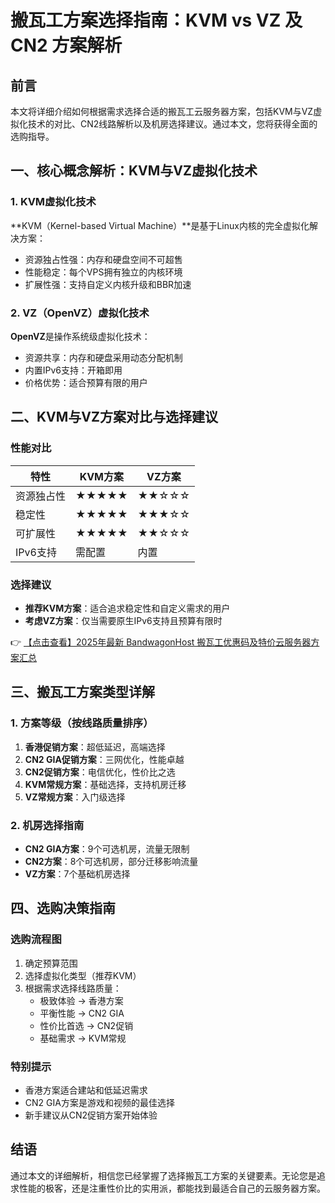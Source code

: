 # 搬瓦工方案选择指南：KVM vs VZ 及 CN2 方案解析

## 前言
本文将详细介绍如何根据需求选择合适的搬瓦工云服务器方案，包括KVM与VZ虚拟化技术的对比、CN2线路解析以及机房选择建议。通过本文，您将获得全面的选购指导。

## 一、核心概念解析：KVM与VZ虚拟化技术

### 1. KVM虚拟化技术
**KVM（Kernel-based Virtual Machine）**是基于Linux内核的完全虚拟化解决方案：
- 资源独占性强：内存和硬盘空间不可超售
- 性能稳定：每个VPS拥有独立的内核环境
- 扩展性强：支持自定义内核升级和BBR加速

### 2. VZ（OpenVZ）虚拟化技术
**OpenVZ**是操作系统级虚拟化技术：
- 资源共享：内存和硬盘采用动态分配机制
- 内置IPv6支持：开箱即用
- 价格优势：适合预算有限的用户

## 二、KVM与VZ方案对比与选择建议

### 性能对比
| 特性        | KVM方案 | VZ方案 |
|------------|--------|--------|
| 资源独占性 | ★★★★★ | ★★☆☆☆ |
| 稳定性     | ★★★★★ | ★★★☆☆ |
| 可扩展性   | ★★★★★ | ★★☆☆☆ |
| IPv6支持   | 需配置 | 内置   |

### 选择建议
- **推荐KVM方案**：适合追求稳定性和自定义需求的用户
- **考虑VZ方案**：仅当需要原生IPv6支持且预算有限时

👉 [【点击查看】2025年最新 BandwagonHost 搬瓦工优惠码及特价云服务器方案汇总](https://bit.ly/banwagon)

## 三、搬瓦工方案类型详解

### 1. 方案等级（按线路质量排序）
1. **香港促销方案**：超低延迟，高端选择
2. **CN2 GIA促销方案**：三网优化，性能卓越
3. **CN2促销方案**：电信优化，性价比之选
4. **KVM常规方案**：基础选择，支持机房迁移
5. **VZ常规方案**：入门级选择

### 2. 机房选择指南
- **CN2 GIA方案**：9个可选机房，流量无限制
- **CN2方案**：8个可选机房，部分迁移影响流量
- **VZ方案**：7个基础机房选择

## 四、选购决策指南

### 选购流程图
1. 确定预算范围
2. 选择虚拟化类型（推荐KVM）
3. 根据需求选择线路质量：
   - 极致体验 → 香港方案
   - 平衡性能 → CN2 GIA
   - 性价比首选 → CN2促销
   - 基础需求 → KVM常规

### 特别提示
- 香港方案适合建站和低延迟需求
- CN2 GIA方案是游戏和视频的最佳选择
- 新手建议从CN2促销方案开始体验

## 结语
通过本文的详细解析，相信您已经掌握了选择搬瓦工方案的关键要素。无论您是追求性能的极客，还是注重性价比的实用派，都能找到最适合自己的云服务器方案。